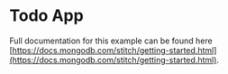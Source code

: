 # Todo App

Full documentation for this example can be found here [https://docs.mongodb.com/stitch/getting-started.html](https://docs.mongodb.com/stitch/getting-started.html).


